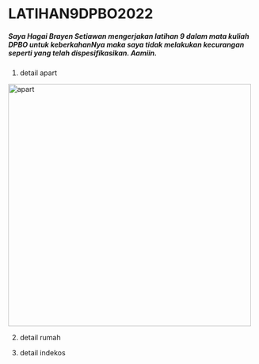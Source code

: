 # LATIHAN9DPBO2022

##### Saya Hagai Brayen Setiawan mengerjakan latihan 9 dalam mata kuliah DPBO untuk keberkahanNya maka saya tidak melakukan kecurangan seperti yang telah dispesifikasikan. Aamiin.

1. detail apart
<img width="490" alt="apart" src="https://user-images.githubusercontent.com/90954012/163840069-0d20bec3-8611-4451-b734-9060f81c7675.PNG">

2. detail rumah

3. detail indekos
